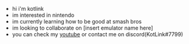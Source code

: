 - hi i'm kotlink
- im interested in nintendo
- im currently learning how to be good at smash bros
- im looking to collaborate on [insert emulator name here]
- you can check my [youtube](https://www.youtube.com/channel/UCJNNIz40xVgEDD2fzrfrRaA) or contact me on discord(KotLink#7799)

<!---
kotlinkk/kotlinkk is a ✨ special ✨ repository because its `README.md` (this file) appears on your GitHub profile.
You can click the Preview link to take a look at your changes.
--->
